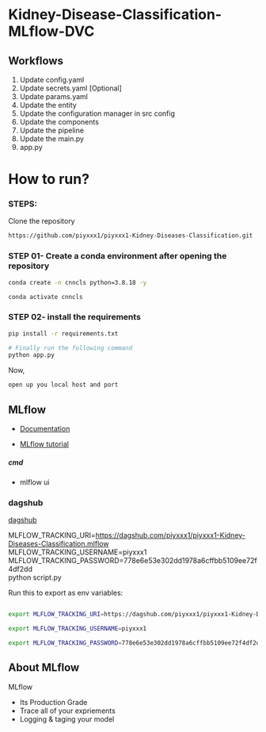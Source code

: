 # Kidney-Disease-Classification-MLflow-DVC


## Workflows

1. Update config.yaml
2. Update secrets.yaml [Optional]
3. Update params.yaml
4. Update the entity
5. Update the configuration manager in src config
6. Update the components
7. Update the pipeline 
8. Update the main.py
9. app.py

# How to run?
### STEPS:

Clone the repository

```bash
https://github.com/piyxxx1/piyxxx1-Kidney-Diseases-Classification.git
```
### STEP 01- Create a conda environment after opening the repository

```bash
conda create -n cnncls python=3.8.18 -y
```

```bash
conda activate cnncls
```


### STEP 02- install the requirements
```bash
pip install -r requirements.txt
```

```bash
# Finally run the following command
python app.py
```

Now,
```bash
open up you local host and port
```






## MLflow

- [Documentation](https://mlflow.org/docs/latest/index.html)

- [MLflow tutorial](https://youtu.be/qdcHHrsXA48?si=bD5vDS60akNphkem)

##### cmd
- mlflow ui

### dagshub
[dagshub](https://dagshub.com/)

MLFLOW_TRACKING_URI=https://dagshub.com/piyxxx1/piyxxx1-Kidney-Diseases-Classification.mlflow \
MLFLOW_TRACKING_USERNAME=piyxxx1 \
MLFLOW_TRACKING_PASSWORD=778e6e53e302dd1978a6cffbb5109ee72f4df2dd \
python script.py

Run this to export as env variables:

```bash

export MLFLOW_TRACKING_URI=https://dagshub.com/piyxxx1/piyxxx1-Kidney-Diseases-Classification.mlflow

export MLFLOW_TRACKING_USERNAME=piyxxx1 

export MLFLOW_TRACKING_PASSWORD=778e6e53e302dd1978a6cffbb5109ee72f4df2dd

```

## About MLflow

MLflow

 - Its Production Grade
 - Trace all of your expriements
 - Logging & taging your model
